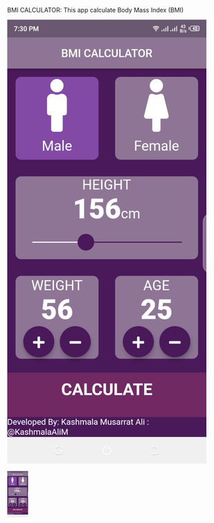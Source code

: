 BMI CALCULATOR:
This app calculate Body Mass Index (BMI)

![ABC](BMI_CALCULATOR_SCREENSHOTS/BMI1.jpg)

<img src="BMI_CALCULATOR_SCREENSHOTS/BMI1.jpg" width="48">

